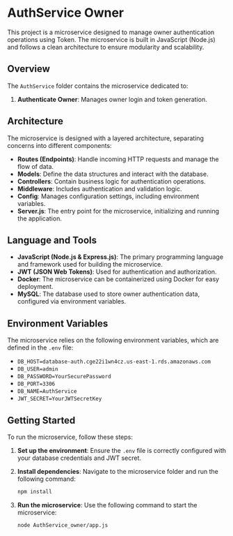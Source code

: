 # AuthService Owner

This project is a microservice designed to manage owner authentication operations using Token. The microservice is built in JavaScript (Node.js) and follows a clean architecture to ensure modularity and scalability.

## Overview

The `AuthService` folder contains the microservice dedicated to:

1. **Authenticate Owner**: Manages owner login and token generation.

## Architecture

The microservice is designed with a layered architecture, separating concerns into different components:

- **Routes (Endpoints)**: Handle incoming HTTP requests and manage the flow of data.
- **Models**: Define the data structures and interact with the database.
- **Controllers**: Contain business logic for authentication operations.
- **Middleware**: Includes authentication and validation logic.
- **Config**: Manages configuration settings, including environment variables.
- **Server.js**: The entry point for the microservice, initializing and running the application.

## Language and Tools

- **JavaScript (Node.js & Express.js)**: The primary programming language and framework used for building the microservice.
- **JWT (JSON Web Tokens)**: Used for authentication and authorization.
- **Docker**: The microservice can be containerized using Docker for easy deployment.
- **MySQL**: The database used to store owner authentication data, configured via environment variables.

## Environment Variables

The microservice relies on the following environment variables, which are defined in the `.env` file:

- `DB_HOST=database-auth.cge22i1wn4cz.us-east-1.rds.amazonaws.com`
- `DB_USER=admin`
- `DB_PASSWORD=YourSecurePassword`
- `DB_PORT=3306`
- `DB_NAME=AuthService`
- `JWT_SECRET=YourJWTSecretKey`

## Getting Started

To run the microservice, follow these steps:

1. **Set up the environment**: Ensure the `.env` file is correctly configured with your database credentials and JWT secret.
2. **Install dependencies**: Navigate to the microservice folder and run the following command:

   ```bash
   npm install
   ```

3. **Run the microservice**: Use the following command to start the microservice:

   ```bash
   node AuthService_owner/app.js
   ```

